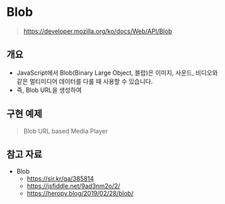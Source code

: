 # Blob

> https://developer.mozilla.org/ko/docs/Web/API/Blob

## 개요
- JavaScript에서 Blob(Binary Large Object, 블랍)은 이미지, 사운드, 비디오와 같은 멀티미디어 데이터를 다룰 때 사용할 수 있습니다.
- 즉, Blob URL을 생성하여 

## 구현 예제

> Blob URL based Media Player

## 참고 자료

- Blob 
    - https://sir.kr/qa/385814
    - https://jsfiddle.net/9ad3nm2o/2/
    - https://heropy.blog/2019/02/28/blob/

    
